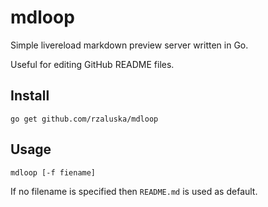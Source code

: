 # mdloop

Simple livereload markdown preview server written in Go.

Useful for editing GitHub README files.

## Install
```
go get github.com/rzaluska/mdloop
```

## Usage

```
mdloop [-f fiename]
```

If no filename is specified then `README.md` is used as default.
